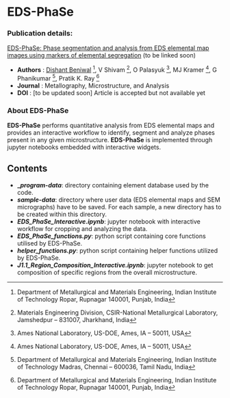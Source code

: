 # EDS-PhaSe
### Publication details:
[EDS-PhaSe: Phase segmentation and analysis from EDS elemental map images using markers of elemental segregation]() (to be linked soon)
- **Authors** : [Dishant Beniwal](https://github.com/d-beniwal) [^1], V Shivam [^2], O Palasyuk [^3], MJ Kramer [^3], G Phanikumar [^4], Pratik K. Ray [^1]
- **Journal** : Metallography, Microstructure, and Analysis
- **DOI** : [to be updated soon] Article is accepted but not available yet
[^1]: Department of Metallurgical and Materials Engineering, Indian Institute of Technology Ropar, Rupnagar 140001, Punjab, India
[^2]: Materials Engineering Division, CSIR-National Metallurgical Laboratory, Jamshedpur – 831007, Jharkhand, India
[^3]: Ames National Laboratory, US-DOE, Ames, IA – 50011, USA
[^4]: Department of Metallurgical and Materials Engineering, Indian Institute of Technology Madras, Chennai – 600036, Tamil Nadu, India

### About **EDS-PhaSe**
**EDS-PhaSe** performs quantitative analysis from EDS elemental maps and provides an interactive workflow to identify, segment and analyze phases present in any given microstructure. **EDS-PhaSe** is implemented through jupyter notebooks embedded with interactive widgets.

## Contents
- **__program-data_**: directory containing element database used by the code.
- **_sample-data_**: directory where user data (EDS elemental maps and SEM micrographs) have to be saved. For each sample, a new directory has to be created within this directory.
- **_EDS_PhaSe_Interactive.ipynb_**: jupyter notebook with interactive workflow for cropping and analyzing the data.
- **_EDS_PhaSe_functions.py_**: python script containing core functions utilised by EDS-PhaSe.
- **_helper_functions.py_**: python script containing helper functions utilized by EDS-PhaSe.
- **_J1.1_Region_Composition_Interactive.ipynb_**: jupyter notebook to get composition of specific regions from the overall microstructure.
